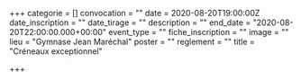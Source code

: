 +++
categorie = []
convocation = ""
date = 2020-08-20T19:00:00Z
date_inscription = ""
date_tirage = ""
description = ""
end_date = "2020-08-20T22:00:00.000+00:00"
event_type = ""
fiche_inscription = ""
image = ""
lieu = "Gymnase Jean Maréchal"
poster = ""
reglement = ""
title = "Créneaux exceptionnel"

+++
